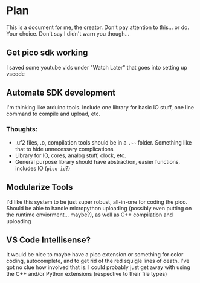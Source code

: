 # Plan
This is a document for me, the creator. Don't pay attention to this... or do. Your choice. Don't say I didn't warn you though...

## Get pico sdk working
I saved some youtube vids under "Watch Later" that goes into setting up vscode 

## Automate SDK development
I'm thinking like arduino tools. Include one library for basic IO stuff, one line command to compile and upload, etc.

### Thoughts:
* .uf2 files, .o, compilation tools should be in a `.~~` folder. Something like that to hide unnecessary complications
* Library for IO, cores, analog stuff, clock, etc.
* General purpose library should have abstraction, easier functions, includes IO (`pico-io`?)

## Modularize Tools
I'd like this system to be just super robust, all-in-one for coding the pico. Should be able to handle micropython uploading (possibly even putting on the runtime enviorment... maybe?), as well as C++ compilation and uploading

## VS Code Intellisense?
It would be nice to maybe have a pico extension or something for color coding, autocomplete, and to get rid of the red squigle lines of death. I've got no clue how involved that is. I could probably just get away with using the C++ and/or Python extensions (respective to their file types)